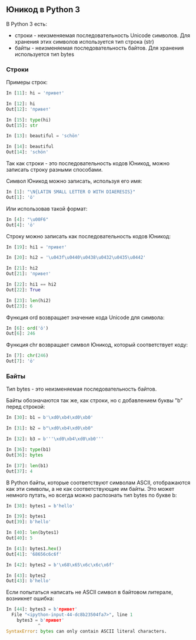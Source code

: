 ## Юникод в Python 3

В Python 3 есть:
* строки - неизменяемая последовательность Unicode символов. Для хранения этих символов используется тип строка (str)
* байты - неизменяемая последовательность байтов. Для хранения используется тип bytes


### Строки 

Примеры строк:
```python
In [11]: hi = 'привет'

In [12]: hi
Out[12]: 'привет'

In [15]: type(hi)
Out[15]: str

In [13]: beautiful = 'schön'

In [14]: beautiful
Out[14]: 'schön'
```

Так как строки - это последовательность кодов Юникод, можно записать строку разными способами.

Символ Юникод можно записать, используя его имя:
```python
In [1]: "\N{LATIN SMALL LETTER O WITH DIAERESIS}"
Out[1]: 'ö'
```

Или использовав такой формат:
```python
In [4]: "\u00F6"
Out[4]: 'ö'
```

Строку можно записать как последовательность кодов Юникод:
```python
In [19]: hi1 = 'привет'

In [20]: hi2 = '\u043f\u0440\u0438\u0432\u0435\u0442'

In [21]: hi2
Out[21]: 'привет'

In [22]: hi1 == hi2
Out[22]: True

In [23]: len(hi2)
Out[23]: 6
```

Функция ord возвращает значение кода Unicode для символа:
```python
In [6]: ord('ö')
Out[6]: 246
```

Функция chr возвращает символ Юникод, который соответствует коду:
```python
In [7]: chr(246)
Out[7]: 'ö'
```


### Байты

Тип bytes - это неизменяемая последовательность байтов.

Байты обозначаются так же, как строки, но с добавлением буквы "b" перед строкой:
```python
In [30]: b1 = b'\xd0\xb4\xd0\xb0'

In [31]: b2 = b"\xd0\xb4\xd0\xb0"

In [32]: b3 = b'''\xd0\xb4\xd0\xb0'''

In [36]: type(b1)
Out[36]: bytes

In [37]: len(b1)
Out[37]: 4
```

В Python байты, которые соответствуют символам ASCII, отображаются как эти символы, а не как соответствующие им байты.
Это может немного путать, но всегда можно распознать тип bytes по букве b:
```python
In [38]: bytes1 = b'hello'

In [39]: bytes1
Out[39]: b'hello'

In [40]: len(bytes1)
Out[40]: 5

In [41]: bytes1.hex()
Out[41]: '68656c6c6f'

In [42]: bytes2 = b'\x68\x65\x6c\x6c\x6f'

In [43]: bytes2
Out[43]: b'hello'
```

Если попытаться написать не ASCII символ в байтовом литерале, возникнет ошибка:
```python
In [44]: bytes3 = b'привет'
  File "<ipython-input-44-dc8b23504fa7>", line 1
    bytes3 = b'привет'
            ^
SyntaxError: bytes can only contain ASCII literal characters.

```

